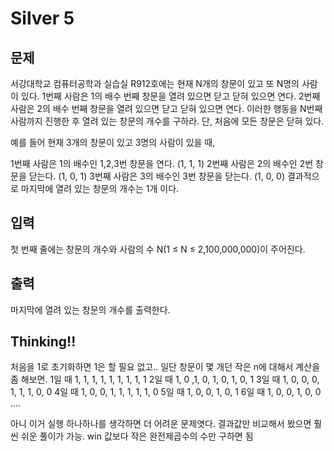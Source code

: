 # Silver 5

## 문제
서강대학교 컴퓨터공학과 실습실 R912호에는 현재 N개의 창문이 있고 또 N명의 사람이 있다. 1번째 사람은 1의 배수 번째 창문을 열려 있으면 닫고 닫혀 있으면 연다.  2번째 사람은 2의 배수 번째 창문을 열려 있으면 닫고 닫혀 있으면 연다. 이러한 행동을 N번째 사람까지 진행한 후 열려 있는 창문의 개수를 구하라. 단, 처음에 모든 창문은 닫혀 있다.

예를 들어 현재 3개의 창문이 있고 3명의 사람이 있을 때,

1번째 사람은 1의 배수인 1,2,3번 창문을 연다. (1, 1, 1)
2번째 사람은 2의 배수인 2번 창문을 닫는다. (1, 0, 1)
3번째 사람은 3의 배수인 3번 창문을 닫는다. (1, 0, 0)
결과적으로 마지막에 열려 있는 창문의 개수는 1개 이다.

## 입력
첫 번째 줄에는 창문의 개수와 사람의 수 N(1 ≤ N ≤ 2,100,000,000)이 주어진다.

## 출력
마지막에 열려 있는 창문의 개수를 출력한다.

## Thinking!!
처음을 1로 초기화하면 1은 할 필요 없고..
일단 창문이 몇 개던 작은 n에 대해서 계산을 좀 해보면.
1일 때 1, 1, 1, 1, 1, 1, 1, 1, 1
2일 때 1, 0 ,1, 0, 1, 0, 1, 0, 1
3일 때 1, 0, 0, 0, 1, 1, 1, 0, 0
4일 때 1, 0, 0, 1, 1, 1, 1, 1, 0
5일 때 1, 0, 0, 1, 0, 1
6일 때 1, 0, 0, 1, 0, 0 ....

아니 이거 실행 하나하나를 생각하면 더 어려운 문제엿다.
결과값만 비교해서 봤으면 훨씬 쉬운 풀이가 가능.
win 값보다 작은 완전제곱수의 수만 구하면 됨